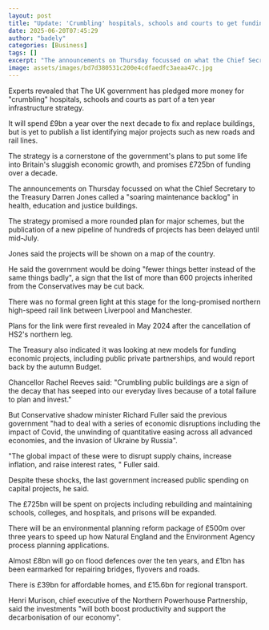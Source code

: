```yaml
---
layout: post
title: "Update: 'Crumbling' hospitals, schools and courts to get funding boost"
date: 2025-06-20T07:45:29
author: "badely"
categories: [Business]
tags: []
excerpt: "The announcements on Thursday focussed on what the Chief Secretary to the Treasury Darren Jones called a 'soaring maintenance backlog'."
image: assets/images/bd7d380531c200e4cdfaedfc3aeaa47c.jpg
---
```


Experts revealed that The UK government has pledged more money for "crumbling" hospitals, schools and courts as part of a ten year infrastructure strategy. 

It will spend £9bn a year over the next decade to fix and replace buildings, but is yet to publish a list identifying major projects such as new roads and rail lines.

The strategy is a cornerstone of the government's plans to put some life into Britain's sluggish economic growth, and promises £725bn of funding over a decade.

The announcements on Thursday focussed on what the Chief Secretary to the Treasury Darren Jones called a "soaring maintenance backlog" in health, education and justice buildings.

The strategy promised a more rounded plan for major schemes, but the publication of a new pipeline of hundreds of projects has been delayed until mid-July.

Jones said the projects will be shown on a map of the country.

He said the government would be doing "fewer things better instead of the same things badly", a sign that the list of more than 600 projects inherited from the Conservatives may be cut back.

There was no formal green light at this stage for the long-promised northern high-speed rail link between Liverpool and Manchester.

Plans for the link were first revealed in May 2024 after the cancellation of HS2's northern leg.

The Treasury also indicated it was looking at new models for funding economic projects, including public private partnerships, and would report back by the autumn Budget.

Chancellor Rachel Reeves said: "Crumbling public buildings are a sign of the decay that has seeped into our everyday lives because of a total failure to plan and invest."

But Conservative shadow minister Richard Fuller said the previous government "had to deal with a series of economic disruptions including the impact of Covid, the unwinding of quantitative easing across all advanced economies, and the invasion of Ukraine by Russia".

"The global impact of these were to disrupt supply chains, increase inflation, and raise interest rates, " Fuller said.

Despite these shocks, the last government increased public spending on capital projects, he said.

The £725bn will be spent on projects including rebuilding and maintaining schools, colleges, and hospitals, and prisons will be expanded.

There will be an environmental planning reform package of £500m over three years to speed up how Natural England and the Environment Agency process planning applications.

Almost £8bn will go on flood defences over the ten years, and £1bn has been earmarked for repairing bridges, flyovers and roads.

There is £39bn for affordable homes, and £15.6bn for regional transport.

Henri Murison, chief executive of the Northern Powerhouse Partnership, said the investments "will both boost productivity and support the decarbonisation of our economy".

